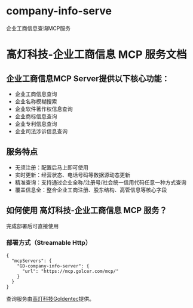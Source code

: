 # company-info-serve
企业工商信息查询MCP服务

# 高灯科技-企业工商信息 MCP 服务文档

## 企业工商信息MCP Server提供以下核心功能：

- 企业工商信息查询
- 企业名称模糊搜索
- 企业软件著作权信息查询
- 企业商标信息查询
- 企业专利信息查询
- 企业司法涉诉信息查询

## 服务特点
- 无须注册：配置后马上即可使用
- 实时更新：经营状态、电话号码等数据源动态更新
- 精准查询：支持通过企业全称/注册号/社会统一信用代码任意一种方式查询
- 覆盖信息全：整合企业工商注册、股东结构、高管信息等核心字段

## 如何使用 高灯科技-企业工商信息 MCP 服务？

完成部署后可直接使用

### 部署方式（Streamable Http）

```
{
  "mcpServers": {
    "GD-company-info-server": {
      "url": "https://mcp.golcer.com/mcp/"
    }
  }
}
```

查询服务由[高灯科技Goldentec](https://www.goldentec.com/ "高灯科技Goldentec")提供。

